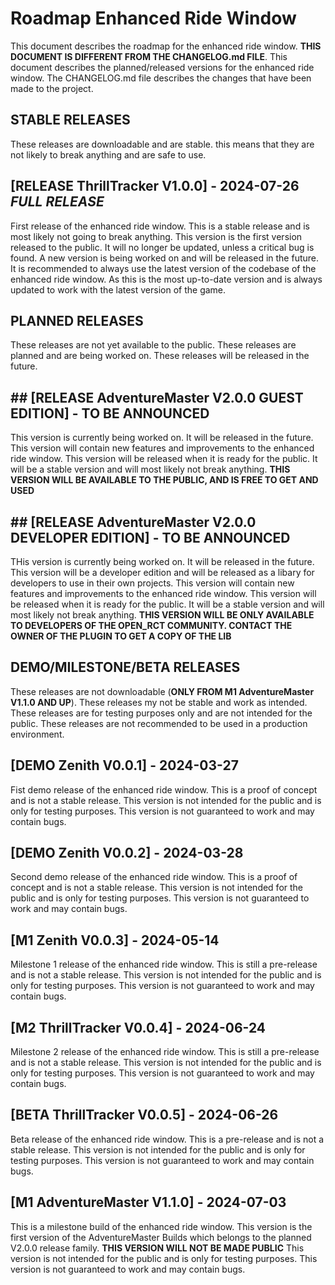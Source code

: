 # Roadmap Enhanced Ride Window
This document describes the roadmap for the enhanced ride window.
**THIS DOCUMENT IS DIFFERENT FROM THE CHANGELOG.md FILE**. This document describes the planned/released versions for the enhanced ride window. 
The CHANGELOG.md file describes the changes that have been made to the project.

## **STABLE RELEASES**

These releases are downloadable and are stable. this means that they are not likely to break anything and are safe to use.


## [RELEASE ThrillTracker V1.0.0] - 2024-07-26 ***FULL RELEASE***
First release of the enhanced ride window. This is a stable release and is most likely not going to break anything.
This version is the first version released to the public.
It will no longer be updated, unless a critical bug is found. A new version is being worked on and will be released in the future.
It is recommended to always use the latest version of the codebase of the enhanced ride window. As this is the most up-to-date version and is always updated to work with the latest version of the game.

## **PLANNED RELEASES**

These releases are not yet available to the public. These releases are planned and are being worked on. These releases will be released in the future.

## ## [RELEASE AdventureMaster V2.0.0 GUEST EDITION] - TO BE ANNOUNCED
This version is currently being worked on. It will be released in the future.
This version will contain new features and improvements to the enhanced ride window.
This version will be released when it is ready for the public.
It will be a stable version and will most likely not break anything.
**THIS VERSION WILL BE AVAILABLE TO THE PUBLIC, AND IS FREE TO GET AND USED**

## ## [RELEASE AdventureMaster V2.0.0 DEVELOPER EDITION] - TO BE ANNOUNCED
THis version is currently being worked on. It will be released in the future.
This version will be a developer edition and will be released as a libary for developers to use in their own projects.
This version will contain new features and improvements to the enhanced ride window.
This version will be released when it is ready for the public.
It will be a stable version and will most likely not break anything.
**THIS VERSION WILL BE ONLY AVAILABLE TO DEVELOPERS OF THE OPEN_RCT COMMUNITY. CONTACT THE OWNER OF THE PLUGIN TO GET A COPY OF THE LIB**

## **DEMO/MILESTONE/BETA RELEASES**

These releases are not downloadable (**ONLY FROM M1 AdventureMaster V1.1.0 AND UP**). These releases my not be stable and work as intended. These releases are for testing purposes only and are not intended for the public. 
These releases are not recommended to be used in a production environment. 

## [DEMO Zenith V0.0.1] - 2024-03-27
Fist demo release of the enhanced ride window.
This is a proof of concept and is not a stable release.
This version is not intended for the public and is only for testing purposes.
This version is not guaranteed to work and may contain bugs.

## [DEMO Zenith V0.0.2] - 2024-03-28
Second demo release of the enhanced ride window.
This is a proof of concept and is not a stable release.
This version is not intended for the public and is only for testing purposes.
This version is not guaranteed to work and may contain bugs.

## [M1 Zenith V0.0.3] - 2024-05-14
Milestone 1 release of the enhanced ride window.
This is still a pre-release and is not a stable release.
This version is not intended for the public and is only for testing purposes.
This version is not guaranteed to work and may contain bugs.

## [M2 ThrillTracker V0.0.4] - 2024-06-24
Milestone 2 release of the enhanced ride window.
This is still a pre-release and is not a stable release.
This version is not intended for the public and is only for testing purposes.
This version is not guaranteed to work and may contain bugs.

## [BETA ThrillTracker V0.0.5] - 2024-06-26
Beta release of the enhanced ride window.
This is a pre-release and is not a stable release.
This version is not intended for the public and is only for testing purposes.
This version is not guaranteed to work and may contain bugs.

## [M1 AdventureMaster V1.1.0] - 2024-07-03
This is a milestone build of the enhanced ride window.
This version is the first version of the AdventureMaster Builds which belongs to the planned V2.0.0 release family.
**THIS VERSION WILL NOT BE MADE PUBLIC**
This version is not intended for the public and is only for testing purposes.
This version is not guaranteed to work and may contain bugs.
